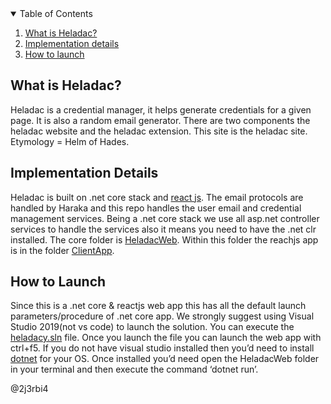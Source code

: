 
<!-- TABLE OF CONTENTS -->

<details open="open">
  <summary>Table of Contents</summary>
  <ol>
    <li>
      <a href="#what-is-heladac">What is Heladac?</a>
    </li>
    <li>
      <a href="#implementation-details">Implementation details</a>
    </li>
    <li><a href="#how-to-launch">How to launch</a></li>
  </ol>
</details>



## What is Heladac?

Heladac is a credential manager, it helps generate credentials for a given page. It is also a random email generator. There are two components the heladac website and the heladac extension. This site is the heladac site.
Etymology = Helm of Hades. 


## Implementation Details
Heladac is built on .net core stack and [react js](https://github.com/facebook/react). The email protocols are handled by Haraka and this repo handles the user email and credential management services. Being a .net core stack we use all asp.net controller services to handle the services also it means you need to have the .net clr installed. The core folder is [HeladacWeb](https://github.com/jerbio/heladacy/tree/main/HeladacWeb). Within this folder the reachjs app is in the folder [ClientApp](https://github.com/jerbio/heladacy/tree/main/HeladacWeb/ClientApp).


## How to Launch
Since this is a .net core & reactjs web app this has all the default launch parameters/procedure of .net core app. We strongly suggest using Visual Studio 2019(not vs code) to launch the solution. You can execute the [heladacy.sln]( https://github.com/jerbio/heladacy/blob/main/heladacy.sln) file. Once you launch the file you can launch the web app with ctrl+f5. 
If you do not have visual studio installed then you’d need to install [dotnet](https://dotnet.microsoft.com/download) for your OS. Once installed you’d need open the HeladacWeb folder in your terminal and then execute the command ‘dotnet run’.

@2j3rbi4



